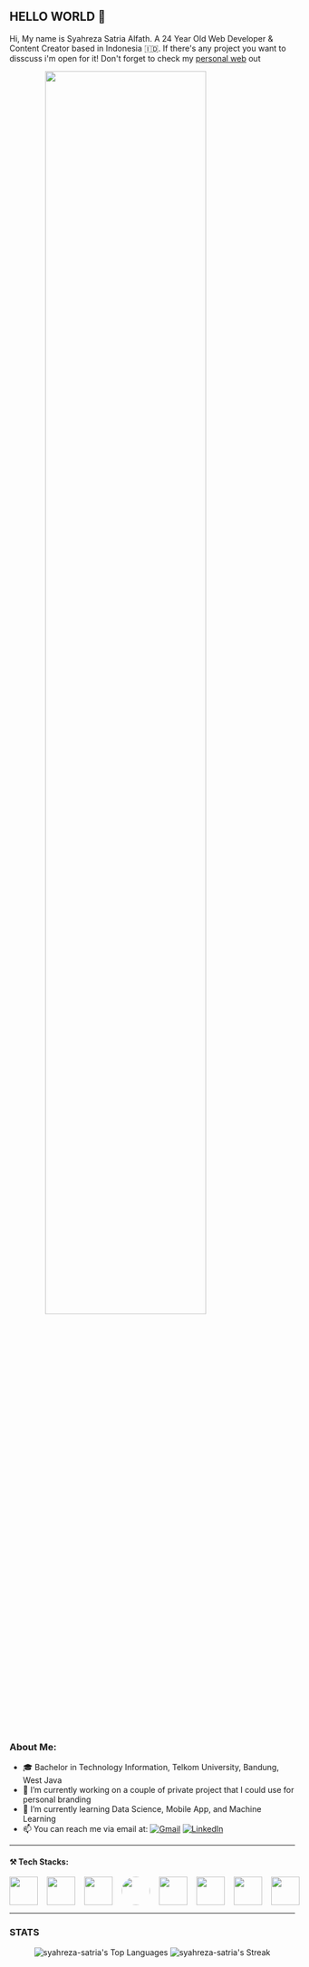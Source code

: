 ## HELLO WORLD 👋

Hi, My name is Syahreza Satria Alfath. A 24 Year Old Web Developer & Content Creator based in Indonesia 🇮🇩. If there's any project you want to disscuss i'm open for it! Don't forget to check my [personal web](https://syahrezasatria.com) out

<img src="https://media1.tenor.com/m/Cf2khe-6B04AAAAd/shikanoko-nokonoko-koshitantan-torako-koshi.gif" style="width:75%; display:flex; margin-left:auto; margin-right:auto; margin-top:8px; margin-bottom:8px">

### About Me:

- 🎓 Bachelor in Technology Information, Telkom University, Bandung, West Java
- 🔭 I’m currently working on a couple of private project that I could use for personal branding
- 🌱 I’m currently learning Data Science, Mobile App, and Machine Learning
- 📫 You can reach me via email at: [![Gmail](https://img.shields.io/badge/gmail-DB4437?style=for-the-badge&logo=gmail&logoColor=white)](mailto:satriaeza221@gmail.com) [![LinkedIn](https://img.shields.io/badge/LinkedIn-0077B5?style=for-the-badge&logo=linkedin&logoColor=white)](https://www.linkedin.com/in/syahreza-satria-alfath/)

---

#### ⚒️ Tech Stacks:

<div style="display:flex; gap:16px; align-items: center">
    <img src="https://cdn.worldvectorlogo.com/logos/html-1.svg" height="50">
    <img src="https://cdn.worldvectorlogo.com/logos/css-3.svg" height="50">
    <img src="https://cdn.worldvectorlogo.com/logos/javascript-r.svg" height="50">
    <img src="https://cdn.worldvectorlogo.com/logos/php-4.svg" width="50" style="background: solid #ffffff; border-radius: 100%">
    <img src="https://upload.wikimedia.org/wikipedia/commons/thumb/b/b2/Bootstrap_logo.svg/640px-Bootstrap_logo.svg.png" height="50">
    <img src="https://www.svgrepo.com/show/374118/tailwind.svg" height="50">
    <img src="https://upload.wikimedia.org/wikipedia/commons/thumb/9/9a/Laravel.svg/1280px-Laravel.svg.png?20190820171151" height="50">
    <img src="https://cdn.worldvectorlogo.com/logos/mysql-3.svg" height="50">
</div>

---

<h3 class="text-center">STATS</h3>

<div align="center">
  
  ![syahreza-satria's Top Languages](https://github-readme-stats.vercel.app/api/top-langs/?username=syahreza-satria&theme=default&show_icons=true&hide_border=true&layout=compact)
  ![syahreza-satria's Streak](https://github-readme-streak-stats.herokuapp.com/?user=syahreza-satria&theme=default&hide_border=true)


</div>
